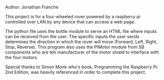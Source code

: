 Author: Jonathan Franche

This project is for a four-wheeled rover powered by a raspberry pi controlled over LAN by any device that can access a web page. 

The python file uses the bottle module to serve an HTML file where inputs can be received from the user. The specific inputs the user sends determines the direction in which the rover will move (Forward, Left, Right, Stop, Reverse). This program also uses the PiMotor module from SB components who are teh manufacturer of the motor shield to interface with the four motors.

Special thanks to Simon Monk who's book, Programming the Raspberry Pi: 2nd Edition, was heavily referenced in order to complete this project. 
